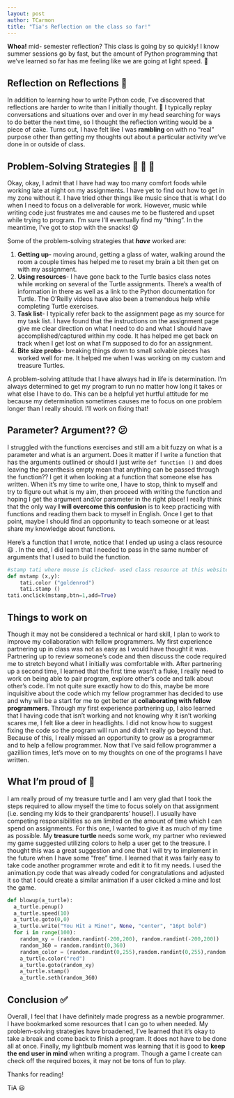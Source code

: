 ```yaml
---
layout: post
author: TCarmon
title: "Tia's Reflection on the class so far!"
---
```

**Whoa!** mid- semester reflection? This class is going by so quickly! I know summer sessions go by fast, but the amount of Python programming that we’ve learned so far has me feeling like we are going at light speed. :bullettrain_front:

## Reflection on Reflections  :thought_balloon:

In addition to learning how to write Python code, I’ve discovered that reflections are harder to write than I initially thought.  :pencil:  I typically replay conversations and situations over and over in my head searching for ways to do better the next time, so I thought the reflection writing would be a piece of cake. Turns out, I have felt like I was **rambling** on with no “real” purpose other than getting my thoughts out about a particular activity we’ve done in or outside of class.  



## Problem-Solving Strategies :wine_glass: :fries: :chocolate_bar:

Okay, okay, I admit that I have had way too many comfort foods while working late at night on my assignments. I have yet to find out how to get in my zone without it.  I have tried other things like music since that is what I do when I need to focus on a deliverable for work. However, music while writing code just frustrates me and causes me to be flustered and upset while trying to program. I’m sure I’ll eventually find my “thing”. In the meantime, I’ve got to stop with the snacks! :anguished:

Some of the problem-solving strategies that _**have**_ worked are:
1.	**Getting up**- moving around, getting a glass of water, walking around the room a couple times has helped me to reset my brain a bit then get on with my assignment.
2.	**Using resources**-  I have gone back to the Turtle basics class notes while working on several of the Turtle assignments. There’s a wealth of information in there as well as a link to the Python documentation for Turtle. The O’Reilly videos have also been a tremendous help while completing Turtle exercises.
3.	**Task list**- I typically refer back to the assignment page as my source for my task list. I have found that the instructions on the assignment page give me clear direction on what I need to do and what I should have accomplished/captured within my code. It has helped me get back on track when I get lost on what I’m supposed to do for an assignment.
4.	**Bite size probs**- breaking things down to small solvable pieces has worked well for me. It helped me when I was working on my custom and treasure Turtles. 

A problem-solving attitude that I have always had in life is determination. I’m always determined to get my program to run no matter how long it takes or what else I have to do. This can be a helpful yet hurtful attitude for me because my determination sometimes causes me to focus on one problem longer than I really should. I’ll work on fixing that!

## Parameter? Argument?? :confused:

I struggled with the functions exercises and still am a bit fuzzy on what is a parameter and what is an argument. Does it matter if I write a function that has the arguments outlined or should I just write `def function ()` and does leaving the parenthesis empty mean that anything can be passed through the function??  I get it when looking at a function that someone else has written. When it’s my time to write one, I have to stop, think to myself and try to figure out what is my aim, then proceed with writing the function and hoping I get the argument and/or parameter in the right place! I really think that the only way **I will overcome this confusion** is to keep practicing with functions and reading them back to myself in English. Once I get to that point, maybe I should find an opportunity to teach someone or at least share my knowledge about functions. 

Here’s a function that I wrote, notice that I ended up using a class resource :smiley: . In the end, I did learn that I needed to pass in the same number of arguments that I used to build the function.
```Python
#stamp tati where mouse is clicked- used class resource at this website https://docs.python.org/2/library/turtle.html#turtle.write
def mstamp (x,y):
    tati.color ("goldenrod")
    tati.stamp ()
tati.onclick(mstamp,btn=1,add=True)
```
## Things to work on
Though it may not be considered a technical or hard skill, I plan to work to improve my collaboration with fellow programmers. My first experience partnering up in class was not as easy as I would have thought it was. Partnering up to review someone’s code and then discuss the code required me to stretch beyond what I initially was comfortable with. After partnering up a second time, I learned that the first time wasn’t a fluke, I really need to work on being able to pair program, explore other’s code and talk about other’s code. I’m not quite sure exactly how to do this, maybe be more inquisitive about the code which my fellow programmer has decided to use and why will be a start for me to get better at **collaborating with fellow programmers**.  Through my first experience partnering up, I also learned that I having code that isn’t working and not knowing why it isn’t working scares me, I felt like a deer in headlights. I did not know how to suggest fixing the code so the program will run and didn’t really go beyond that. Because of this, I really missed an opportunity to grow as a programmer and to help a fellow programmer. Now that I’ve said fellow programmer a gazillion times, let’s move on to my thoughts on one of the programs I have written.

## What I’m proud of :turtle:

I am really proud of my treasure turtle and I am very glad that I took the steps required to allow myself the time to focus solely on that assignment (i.e. sending my kids to their grandparents’ house!). I usually have competing responsibilities so am limited on the amount of time which I can spend on assignments. For this one, I wanted to give it as much of my time as possible. My **treasure turtle** needs some work, my partner who reviewed my game suggested utilizing colors to help a user get to the treasure. I thought this was a great suggestion and one that I will try to implement in the future when I have some “free” time. I learned that it was fairly easy to take code another programmer wrote and edit it to fit my needs. I used the animation.py code that was already coded for congratulations and adjusted it so that I could create a similar animation if a user clicked a mine and lost the game.
```python
def blowup(a_turtle):
  a_turtle.penup()
  a_turtle.speed(10)
  a_turtle.goto(0,0)
  a_turtle.write("You Hit a Mine!", None, "center", "16pt bold")
  for i in range(100):
    random_xy = (random.randint(-200,200), random.randint(-200,200))
    random_360 = random.randint(0,360)
    random_color = (random.randint(0,255),random.randint(0,255),random.randint(0,255))
    a_turtle.color("red")
    a_turtle.goto(random_xy)
    a_turtle.stamp()
    a_turtle.seth(random_360)
```

## Conclusion :white_check_mark:

Overall, I feel that I have definitely made progress as a newbie programmer. I have bookmarked some resources that I can go to when needed. My problem-solving strategies have broadened, I’ve learned that it’s okay to take a break and come back to finish a program. It does not have to be done all at once. Finally, my lightbulb moment was learning that it is good to **keep the end user in mind** when writing a program. Though a game I create can check off the required boxes, it may not be tons of fun to play.

Thanks for reading! 

TiA :smiley:
